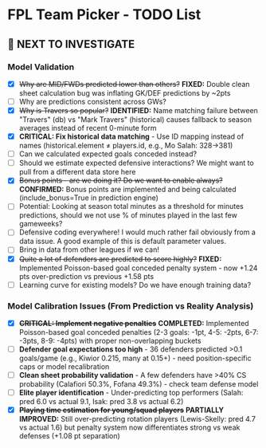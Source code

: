 # FPL Team Picker - TODO List

## 🎯 **NEXT TO INVESTIGATE**

### Model Validation
- [x] ~~Why are MID/FWDs predicted lower than others?~~ **FIXED:** Double clean sheet calculation bug was inflating GK/DEF predictions by ~2pts
- [ ] Why are predictions consistent across GWs?
- [x] ~~Why is Travers so popular?~~ **IDENTIFIED:** Name matching failure between "Travers" (db) vs "Mark Travers" (historical) causes fallback to season averages instead of recent 0-minute form
- [x] **CRITICAL: Fix historical data matching** - Use ID mapping instead of names (historical.element ≠ players.id, e.g., Mo Salah: 328→381)
- [ ] Can we calculated expected goals conceded instead?
- [ ] Should we estimate expected defensive interactions? We might want to pull from a different data store here
- [x] ~~Bonus points - are we doing it? Do we want to enable always?~~ **CONFIRMED:** Bonus points are implemented and being calculated (include_bonus=True in prediction engine)
- [ ] Potential: Looking at season total minutes as a threshold for minutes predictions, should we not use % of minutes played in the last few gameweeks?
- [ ] Defensive coding everywhere! I would much rather fail obviously from a data issue. A good example of this is default parameter values.
- [ ] Bring in data from other leagues if we can!
- [x] ~~Quite a lot of defenders are predicted to score highly?~~ **FIXED:** Implemented Poisson-based goal conceded penalty system - now +1.24 pts over-prediction vs previous +1.58 pts
- [ ] Learning curve for existing models? Do we have enough training data?

### Model Calibration Issues (From Prediction vs Reality Analysis)
- [x] ~~**CRITICAL: Implement negative penalties**~~ **COMPLETED:** Implemented Poisson-based goal conceded penalties (2-3 goals: -1pt, 4-5: -2pts, 6-7: -3pts, 8-9: -4pts) with proper non-overlapping buckets
- [ ] **Defender goal expectations too high** - 36 defenders predicted >0.1 goals/game (e.g., Kiwior 0.215, many at 0.15+) - need position-specific caps or model recalibration
- [ ] **Clean sheet probability validation** - A few defenders have >40% CS probability (Calafiori 50.3%, Fofana 49.3%) - check team defense model
- [ ] **Elite player identification** - Under-predicting top performers (Salah: pred 6.0 vs actual 9.1, Isak: pred 3.8 vs actual 6.2)
- [x] ~~**Playing time estimation for young/squad players**~~ **PARTIALLY IMPROVED:** Still over-predicting rotation players (Lewis-Skelly: pred 4.7 vs actual 1.6) but penalty system now differentiates strong vs weak defenses (+1.08 pt separation)
